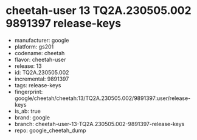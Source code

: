 # cheetah-user 13 TQ2A.230505.002 9891397 release-keys
- manufacturer: google
- platform: gs201
- codename: cheetah
- flavor: cheetah-user
- release: 13
- id: TQ2A.230505.002
- incremental: 9891397
- tags: release-keys
- fingerprint: google/cheetah/cheetah:13/TQ2A.230505.002/9891397:user/release-keys
- is_ab: true
- brand: google
- branch: cheetah-user-13-TQ2A.230505.002-9891397-release-keys
- repo: google_cheetah_dump
